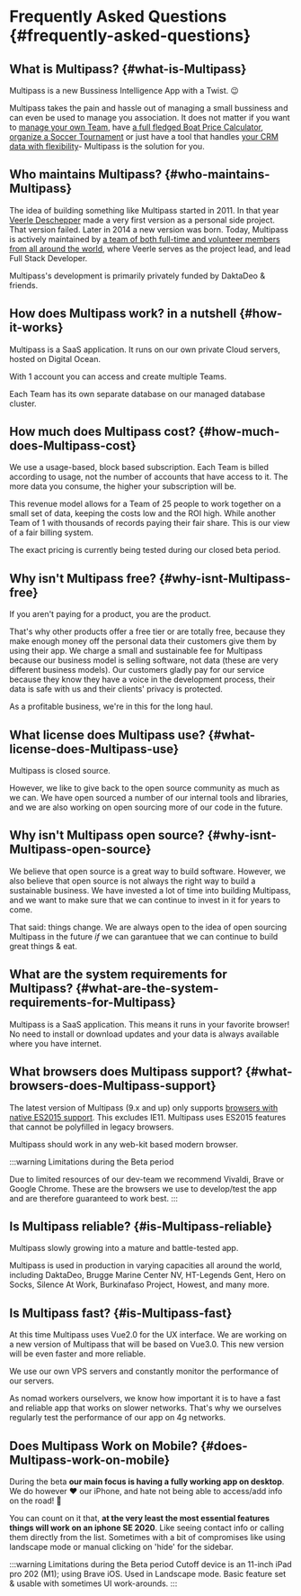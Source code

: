 # Frequently Asked Questions {#frequently-asked-questions}

## What is Multipass? {#what-is-Multipass}
Multipass is a new Bussiness Intelligence App with a Twist. 😉

Multipass takes the pain and hassle out of managing a small bussiness and can even be used to manage you association. It does not matter if you want to [manage your own Team](/apps/humans/README.md), have [a full fledged Boat Price Calculator](/apps/sales/cpq.md), [organize a Soccer Tournament](/apps/tournaments/README.md) or just have a tool that handles [your CRM data with flexibility](/apps/contacts/README.md)- Multipass is the solution for you.


## Who maintains Multipass? {#who-maintains-Multipass}

The idea of building something like Multipass started in 2011. In that year [Veerle Deschepper](https://gompje.be) made a very first version as a personal side project. That version failed. Later in 2014 a new version was born. Today, Multipass is actively maintained by [a team of both full-time and volunteer members from all around the world](/about/team), where Veerle serves as the project lead, and lead Full Stack Developer.

Multipass's development is primarily privately funded by DaktaDeo & friends.

## How does Multipass work? in a nutshell {#how-it-works}

Multipass is a SaaS application. It runs on our own private Cloud servers, hosted on Digital Ocean.

With 1 account you can access and create multiple Teams.

Each Team has its own separate database on our managed database cluster.


## How much does Multipass cost? {#how-much-does-Multipass-cost}
We use a usage-based, block based subscription. Each Team is billed according to usage, not the number of accounts that have access to it. The more data you consume, the higher your subscription will be.

This revenue model allows for a Team of 25 people to work together on a small set of data, keeping the costs low and the ROI high. While another Team of 1 with thousands of records paying their fair share. This is our view of a fair billing system.

The exact pricing is currently being tested during our closed beta period.

## Why isn't Multipass free? {#why-isnt-Multipass-free}
If you aren't paying for a product, you are the product. 

That's why other products offer a free tier or are totally free, because they make enough money off the personal data their customers give them by using their app. We charge a small and sustainable fee for Multipass because our business model is selling software, not data (these are very different business models). Our customers gladly pay for our service because they know they have a voice in the development process, their data is safe with us and their clients' privacy is protected. 

As a profitable business, we're in this for the long haul.

## What license does Multipass use? {#what-license-does-Multipass-use}

Multipass is closed source.

However, we like to give back to the open source community as much as we can. We have open sourced a number of our internal tools and libraries, and we are also working on open sourcing more of our code in the future.

## Why isn't Multipass open source? {#why-isnt-Multipass-open-source}

We believe that open source is a great way to build software. However, we also believe that open source is not always the right way to build a sustainable business. We have invested a lot of time into building Multipass, and we want to make sure that we can continue to invest in it for years to come.

That said: things change. We are always open to the idea of open sourcing Multipass in the future _if_ we can garantuee that we can continue to build great things & eat. 

## What are the system requirements for Multipass? {#what-are-the-system-requirements-for-Multipass}
Multipass is a SaaS application. This means it runs in your favorite browser! No need to install or download updates and your data is always available where you have internet.

## What browsers does Multipass support? {#what-browsers-does-Multipass-support}

The latest version of Multipass (9.x and up) only supports [browsers with native ES2015 support](https://caniuse.com/es6). This excludes IE11. Multipass uses ES2015 features that cannot be polyfilled in legacy browsers.

Multipass should work in any web-kit based modern browser.

:::warning Limitations during the Beta period

Due to limited resources of our dev-team we recommend Vivaldi, Brave or Google Chrome. These are the browsers we use to develop/test the app and are therefore guaranteed to work best.
:::

## Is Multipass reliable? {#is-Multipass-reliable}

Multipass slowly growing into a mature and battle-tested app. 

Multipass is used in production in varying capacities all around the world, including DaktaDeo, Brugge Marine Center NV, HT-Legends Gent, Hero on Socks, Silence At Work, Burkinafaso Project, Howest,  and many more.

## Is Multipass fast? {#is-Multipass-fast}

At this time Multipass uses Vue2.0 for the UX interface. We are working on a new version of Multipass that will be based on Vue3.0. This new version will be even faster and more reliable.

We use our own VPS servers and constantly monitor the performance of our servers.

As nomad workers ourselvers, we know how important it is to have a fast and reliable app that works on slower networks. That's why we ourselves regularly test the performance of our app on 4g networks. 

## Does Multipass Work on Mobile? {#does-Multipass-work-on-mobile}
During the beta **our main focus is having a fully working app on desktop**. We do however ❤ our iPhone, and hate not being able to access/add info on the road! 🌲

You can count on it that, **at the very least the most essential features things will work on an iphone SE 2020**. Like seeing contact info or calling them directly from the list. Sometimes with a bit of compromises like using landscape mode or manual clicking on 'hide' for the sidebar.

:::warning Limitations during the Beta period
Cutoff device is an 11-inch iPad pro 202 (M1); using Brave iOS. Used in Landscape mode. Basic feature set & usable with sometimes UI work-arounds.
:::
